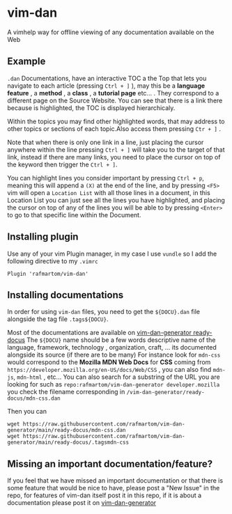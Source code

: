 # vim-dan

A vimhelp way for offline viewing of any documentation available on the Web

## Example

`.dan` Documentations, have an interactive TOC a the Top that lets you navigate to each article (pressing `Ctrl + ]` ), may this be a **language feature** , a **method** , a **class** , a **tutorial page** etc... . They correspond to a different page on the Source Website.
You can see that there is a link there because is highlighted, the TOC is displayed hierarchicaly.

Within the topics you may find other highlighted words, that may address to other topics or sections of each topic.Also access them pressing `Ctr + ]` .

Note that when there is only one link in a line, just placing the cursor anywhere within the line pressing `Ctrl + ]` will take you to the target of that link, instead if there are many links, you need to place the cursor on top of the keyword then trigger the `Ctrl + ]`.

You can highlight lines you consider important by pressing `Ctrl + p`, meaning this will append a `(X)` at the end of the line, and by pressing `<F5>` vim will open a `Location List` with all those lines in a document, in this Location List you can just see all the lines you have highlighted, and placing the cursor on top of any of the lines you will be able to by pressing `<Enter>` to go to that specific line within the Document. 




## Installing plugin

Use any of your vim Plugin manager, in my case I use `vundle` so I add the following directive to my `.vimrc`

```
Plugin 'rafmartom/vim-dan'
```


## Installing documentations

In order for using `vim-dan` files, you need to get the `${DOCU}.dan` file alongside the tag file `.tags${DOCU}`.


Most of the documentations are available on [vim-dan-generator ready-docus](https://github.com/rafmartom/vim-dan-generator/tree/main/ready-docus)
The `${DOCU}` name should be a few words descriptive name of the language, framework, technology , organization, craft, ... its documented alongside its source (if there are to be many)
For instance look for `mdn-css` would correspond to the **Mozilla MDN Web Docs** for **CSS** coming from `https://developer.mozilla.org/en-US/docs/Web/CSS` , you can also find `mdn-js`, `mdn-html` , etc...
You can also search for a substring of the URL you are looking for such as `repo:rafmartom/vim-dan-generator developer.mozilla` you check the filename corresponding in `/vim-dan-generator/ready-docus/mdn-css.dan`

Then you can

```
wget https://raw.githubusercontent.com/rafmartom/vim-dan-generator/main/ready-docus/mdn-css.dan
wget https://raw.githubusercontent.com/rafmartom/vim-dan-generator/main/ready-docus/.tagsmdn-css
```



## Missing an important documentation/feature?

If you feel that we have missed an important documentation or that there is some feature that would be nice to have, please post a "New Issue" in the repo, for features of vim-dan itself post it in this repo, if it is about a documentation please post it on [vim-dan-generator](https://github.com/rafmartom/vim-dan-generator)
